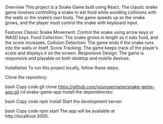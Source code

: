 Overview
This project is a Snake Game built using React. The classic snake game involves controlling a snake to eat food while avoiding collisions with the walls or the snake’s own body. The game speeds up as the snake grows, and the player must control the snake with keyboard input.

Features
Classic Snake Movement: Control the snake using arrow keys or WASD keys.
Food Collection: The snake grows in length as it eats food, and the score increases.
Collision Detection: The game ends if the snake runs into the walls or itself.
Score Tracking: The game keeps track of the player’s score and displays it on the screen.
Responsive Design: The game is responsive and playable on both desktop and mobile devices.

Installation
To run this project locally, follow these steps:

Clone the repository:

bash
Copy code
git clone https://github.com/yourusername/snake-game-app.git
cd snake-game-app
Install the dependencies:

bash
Copy code
npm install
Start the development server:

bash
Copy code
npm start
The app will be available at http://localhost:3000.

